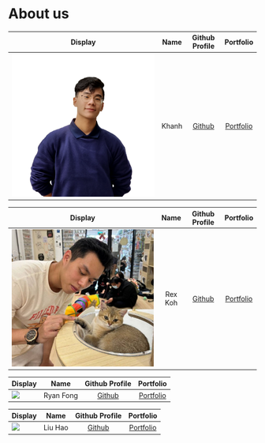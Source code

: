 # About us


Display | Name  |            Github Profile            | Portfolio 
--------|:-----:|:------------------------------------:|:---------:
![](/docs/team/Khanh.png) | Khanh | [Github](https://github.com/tkhahns) | [Portfolio](docs/team/johndoe.md)

Display |   Name   |             Github Profile             | Portfolio 
--------|:--------:|:--------------------------------------:|:---------:
![](/docs/team/Rex.png) | Rex Koh  | [Github](https://github.com/rexkoh425) | [Portfolio](docs/team/RexKoh.md)

Display | Name | Github Profile | Portfolio 
--------|:----:|:--------------:|:---------:
![](https://via.placeholder.com/100.png?text=Photo) | Ryan Fong | [Github](https://github.com/CT9ARyan) | [Portfolio](./team/ct9aryan.md)

Display |  Name   |             Github Profile             | Portfolio 
--------|:-------:|:--------------------------------------:|:---------:
![](https://avatars.githubusercontent.com/u/94769848?v=4) | Liu Hao | [Github](https://github.com/AaronZZ10) | [Portfolio](./team/aaronzz10.md)
